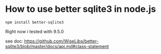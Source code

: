 # How to use better sqlite3 in node.js

```
npm install better-sqlite3

```

Right now i tested with 9.5.0

see doc: https://github.com/WiseLibs/better-sqlite3/blob/master/docs/api.md#class-statement
